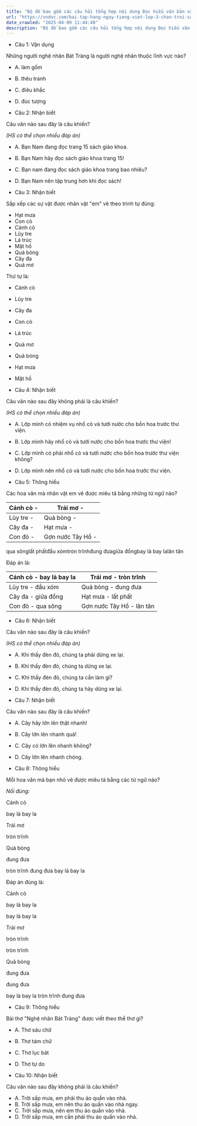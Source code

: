 ```yaml
---
title: "Bộ đề bao gồm các câu hỏi tổng hợp nội dung Đọc hiểu văn bản và Luyện từ và câu được học ở Tuần 22 trong chương trình Tiếng Việt lớp 3 Tập 2 Chân trời sáng tạo."
url: "https://vndoc.com/bai-tap-hang-ngay-tieng-viet-lop-3-chan-troi-sang-tao-tuan-22-thu-2-336027"
date_crawled: "2025-04-09 11:44:40"
description: "Bộ đề bao gồm các câu hỏi tổng hợp nội dung Đọc hiểu văn bản và Luyện từ và câu được học ở Tuần 22 trong chương trình Tiếng Việt lớp 3 Tập 2 Chân trời sáng tạo."
---
```


* Câu 1:  Vận dụng

Những người nghệ nhân Bát Tràng là người nghệ nhân thuộc lĩnh vực nào?

  * A. làm gốm 
  * B. thêu tranh 
  * C. điêu khắc 
  * D. đúc tượng 



* Câu 2:  Nhận biết

Câu văn nào sau đây là câu khiến?

_(HS có thể chọn nhiều đáp án)_

  * A. Bạn Nam đang đọc trang 15 sách giáo khoa. 
  * B. Bạn Nam hãy đọc sách giáo khoa trang 15! 
  * C. Bạn nam đang đọc sách giáo khoa trang bao nhiêu? 
  * D. Bạn Nam nên tập trung hơn khi đọc sách! 



* Câu 3:  Nhận biết

Sắp xếp các sự vật được nhân vật "em" vẽ theo trình tự đúng:

  * Hạt mưa
  * Con cò
  * Cánh cò
  * Lũy tre
  * Lá trúc
  * Mặt hồ
  * Quả bòng
  * Cây đa
  * Quả mơ



Thứ tự là:

  * Cánh cò
  * Lũy tre
  * Cây đa
  * Con cò
  * Lá trúc
  * Quả mơ
  * Quả bòng
  * Hạt mưa
  * Mặt hồ



* Câu 4:  Nhận biết

Câu văn nào sau đây không phải là câu khiến?

_(HS có thể chọn nhiều đáp án)_

  * A. Lớp mình có nhiệm vụ nhổ cỏ và tưới nước cho bồn hoa trước thư viện. 
  * B. Lớp mình hãy nhổ cỏ và tưới nước cho bồn hoa trước thư viện! 
  * C. Lớp mình có phải nhổ cỏ và tưới nước cho bồn hoa trước thư viện không? 
  * D. Lớp mình nên nhổ cỏ và tưới nước cho bồn hoa trước thư viện. 



* Câu 5:  Thông hiểu

Các hoa văn mà nhân vật em vẽ được miêu tả bằng những từ ngữ nào?

Cánh cò - | Trái mơ -   
---|---  
Lũy tre - | Quả bòng -   
Cây đa - | Hạt mưa -   
Con đò - | Gợn nước Tây Hồ -   
  
qua sônglất phấtđầu xómtròn trĩnhđung đưagiữa đồngbay lả bay lalăn tăn

Đáp án là:

Cánh cò - bay lả bay la| Trái mơ - tròn trĩnh  
---|---  
Lũy tre - đầu xóm| Quả bòng - đung đưa  
Cây đa - giữa đồng| Hạt mưa - lất phất  
Con đò - qua sông| Gợn nước Tây Hồ - lăn tăn  
  
* Câu 6:  Nhận biết

Câu văn nào sau đây là câu khiến?

_(HS có thể chọn nhiều đáp án)_

  * A. Khi thấy đèn đỏ, chúng ta phải dừng xe lại. 
  * B. Khi thấy đèn đỏ, chúng ta dừng xe lại. 
  * C. Khi thấy đèn đỏ, chúng ta cần làm gì? 
  * D. Khi thấy đèn đỏ, chúng ta hãy dừng xe lại. 



* Câu 7:  Nhận biết

Câu văn nào sau đây là câu khiến?

  * A. Cây hãy lớn lên thật nhanh! 
  * B. Cây lớn lên nhanh quá! 
  * C. Cây có lớn lên nhanh không? 
  * D. Cây lớn lên nhanh chóng. 



* Câu 8:  Thông hiểu

Mỗi hoa văn mà bạn nhỏ vẽ được miêu tả bằng các từ ngữ nào?

_Nối đúng:_

Cánh cò 

bay lả bay la 

Trái mơ 

tròn trĩnh 

Quả bòng 

đung đưa 

tròn trĩnh  đung đưa  bay lả bay la 

Đáp án đúng là:

Cánh cò 

bay lả bay la 

bay lả bay la 

Trái mơ 

tròn trĩnh 

tròn trĩnh 

Quả bòng 

đung đưa 

đung đưa 

bay lả bay la  tròn trĩnh  đung đưa 

* Câu 9:  Thông hiểu

Bài thơ "Nghệ nhân Bát Tràng" được viết theo thể thơ gì?

  * A. Thơ sáu chữ 
  * B. Thơ tám chữ 
  * C. Thơ lục bát 
  * D. Thơ tự do 



* Câu 10:  Nhận biết

Câu văn nào sau đây không phải là câu khiến?

  * A. Trời sắp mưa, em phải thu áo quần vào nhà. 
  * B. Trời sắp mưa, em nên thu áo quần vào nhà ngay. 
  * C. Trời sắp mưa, nên em thu áo quần vào nhà. 
  * D. Trời sắp mưa, em cần phải thu áo quần vào nhà. 


